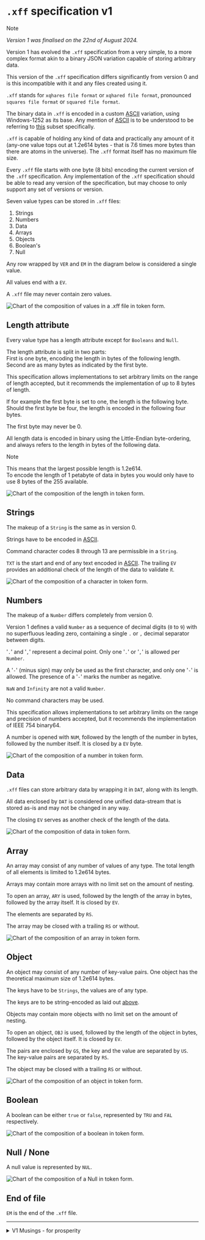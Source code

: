 # `.xff` specification v1

> [!note]
> *Version 1 was finalised on the 22nd of August 2024.*

Version 1 has evolved the `.xff` specification from a very simple, to a more complex format akin to a binary JSON variation capable of storing arbitrary data.

This version of the `.xff` specification differs significantly from version 0 and is this incompatible with it and any files created using it.

`.xff` stands for `xqhares file format` or `xqhared file format`, pronounced `squares file format` or `squared file format`.

The binary data in `.xff` is encoded in a custom [ASCII](xff-byte-encoding.md) variation, using Windows-1252 as its base.
Any mention of [ASCII](xff-byte-encoding.md) is to be understood to be referring to [this](xff-byte-encoding.md) subset specifically. 

`.xff` is capable of holding any kind of data and practically any amount of it (any-one value tops out at 1.2e614 bytes - that is 7.6 times more bytes than there are atoms in the universe).
The `.xff` format itself has no maximum file size.

Every `.xff` file starts with one byte (8 bits) encoding the current version of the `.xff` specification.
Any implementation of the `.xff` specification should be able to read any version of the specification, but may choose to only support any set of versions or version.

Seven value types can be stored in `.xff` files:

1. Strings
2. Numbers
3. Data
4. Arrays
5. Objects
6. Boolean's
7. Null

Any row wrapped by `VER` and `EM` in the diagram below is considered a single value.

All values end with a `EV`.

A `.xff` file may never contain zero values.

![Chart of the composition of values in a `.xff` file in token form.](../pictures/xff_v1-complete-chart.png)

## Length attribute

Every value type has a length attribute except for `Booleans` and `Null`.

The length attribute is split in two parts:\
First is one byte, encoding the length in bytes of the following length.\
Second are as many bytes as indicated by the first byte.

This specification allows implementations to set arbitrary limits on the range of length accepted, but it recommends the implementation of up to 8 bytes of length.

If for example the first byte is set to one, the length is the following byte.\
Should the first byte be four, the length is encoded in the following four bytes.

The first byte may never be 0.

All length data is encoded in binary using the Little-Endian byte-ordering, and always refers to the length in bytes of the following data.

> [!note]
> This means that the largest possible length is 1.2e614.\
> To encode the length of 1 petabyte of data in bytes you would only have to use 8 bytes of the 255 available.

![Chart of the composition of the length in token form.](../pictures/xff_v1-len-chart.png)

## Strings

The makeup of a `String` is the same as in version 0.

Strings have to be encoded in [ASCII](xff-byte-encoding.md).

Command character codes 8 through 13 are permissible in a `String`.

`TXT` is the start and end of any text encoded in [ASCII](xff-byte-encoding.md).
The trailing `EV` provides an additional check of the length of the data to validate it.

![Chart of the composition of a character in token form.](../pictures/xff_v1-text-chart.png)

## Numbers

The makeup of a `Number` differs completely from version 0.

Version 1 defines a valid `Number` as a sequence of decimal digits (`0` to `9`) with no superfluous leading zero, containing a single `.` or `,` decimal separator between digits.

'`.`' and '`,`' represent a decimal point.
Only one '`.`' or '`,`' is allowed per `Number`.

A '`-`' (minus sign) may only be used as the first character, and only one '`-`' is allowed.
The presence of a '`-`' marks the number as negative.

`NaN` and `Infinity` are not a valid `Number`.

No command characters may be used.

This specification allows implementations to set arbitrary limits on the range and precision of numbers accepted, but it recommends the implementation of IEEE 754 binary64.

A number is opened with `NUM`, followed by the length of the number in bytes, followed by the number itself. It is closed by a `EV` byte.

![Chart of the composition of a number in token form.](../pictures/xff_v1-number-chart.png)

## Data

`.xff` files can store arbitrary data by wrapping it in `DAT`, along with its length.

All data enclosed by `DAT` is considered one unified data-stream that is stored as-is and may not be changed in any way.

The closing `EV` serves as another check of the length of the data.

![Chart of the composition of data in token form.](../pictures/xff_v1-data-chart.png)

## Array

An array may consist of any number of values of any type. The total length of all elements is limited to 1.2e614 bytes.

Arrays may contain more arrays with no limit set on the amount of nesting.

To open an array, `ARY` is used, followed by the length of the array in bytes, followed by the array itself. It is closed by `EV`.

The elements are separated by `RS`.

The array may be closed with a trailing `RS` or without.

![Chart of the composition of an array in token form.](../pictures/xff_v1-array-chart.png)

## Object

An object may consist of any number of key-value pairs. One object has the theoretical maximum size of 1.2e614 bytes.

The keys have to be `Strings`, the values are of any type.

The keys are to be string-encoded as laid out [above](#strings).

Objects may contain more objects with no limit set on the amount of nesting.

To open an object, `OBJ` is used, followed by the length of the object in bytes, followed by the object itself. It is closed by `EV`.

The pairs are enclosed by `GS`, the key and the value are separated by `US`.
The key-value pairs are separated by `RS`.

The object may be closed with a trailing `RS` or without.

![Chart of the composition of an object in token form.](../pictures/xff_v1-object-chart.png)

## Boolean

A boolean can be either `true` or `false`, represented by `TRU` and `FAL` respectively.

![Chart of the composition of a boolean in token form.](../pictures/xff_v1-bool-chart.png)

## Null / None

A null value is represented by `NUL`.

![Chart of the composition of a Null in token form.](../pictures/xff_v1-none-chart.png)

## End of file

`EM` is the end of the `.xff` file.

---

<details>
    <summary>
        V1 Musings - for prosperity
    </summary>

## Musings about a future version 1

- Make a custom byte map?
- Make Numbers their own value? Maybe?
    - Save scientific notation as Strings so that we do not lose precision for extreme numbers like in v0.
- A way to represent arrays of data in byte form directly in `.xff` would be nice.
    - I am continuously running into the need to at least be able to store key-value pairs in `.xff` files.
- Some kind of optional metadata for any data, be it strings, data or even command characters.
- Maybe integrate an object store directly, solving all of the above?
- Think about what to do with features, implement version dependent read and write functions?
- Everything gets a length attribute. For performance.
    - Variable amount of length-bytes by prepending a single byte encoding the length of the length-bytes. Maximum length possible: 1.2E614 bytes - Length of a Petabyte: 1e15 which needs only 8 bytes.

</details>

